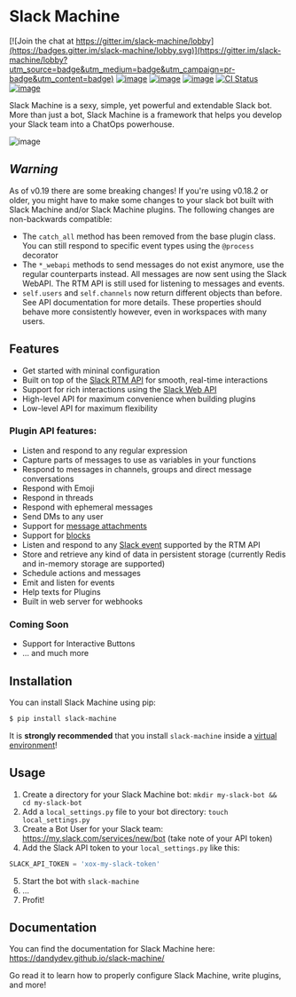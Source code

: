 # Slack Machine

[![Join the chat at https://gitter.im/slack-machine/lobby](https://badges.gitter.im/slack-machine/lobby.svg)](https://gitter.im/slack-machine/lobby?utm_source=badge&utm_medium=badge&utm_campaign=pr-badge&utm_content=badge)
[![image](https://img.shields.io/pypi/v/slack-machine.svg)](https://pypi.python.org/pypi/slack-machine)
[![image](https://img.shields.io/pypi/l/slack-machine.svg)](https://pypi.python.org/pypi/slack-machine)
[![image](https://img.shields.io/pypi/pyversions/slack-machine.svg)](https://pypi.python.org/pypi/slack-machine)
[![CI Status](https://github.com/DandyDev/slack-machine/actions/workflows/ci.yml/badge.svg)](https://github.com/DandyDev/slack-machine/actions/workflows/ci.yml)
[![image](https://codecov.io/gh/DandyDev/slack-machine/branch/master/graph/badge.svg)](https://codecov.io/gh/DandyDev/slack-machine)

Slack Machine is a sexy, simple, yet powerful and extendable Slack bot.
More than just a bot, Slack Machine is a framework that helps you
develop your Slack team into a ChatOps powerhouse.

![image](extra/logo.png)

## *Warning*

As of v0.19 there are some breaking changes! If you\'re using v0.18.2 or
older, you might have to make some changes to your slack bot built with
Slack Machine and/or Slack Machine plugins. The following changes are
non-backwards compatible:

-   The `catch_all` method has been removed from the base plugin class.
    You can still respond to specific event types using the `@process`
    decorator
-   The `*_webapi` methods to send messages do not exist anymore, use
    the regular counterparts instead. All messages are now sent using
    the Slack WebAPI. The RTM API is still used for listening to
    messages and events.
-   `self.users` and `self.channels` now return different objects than
    before. See API documentation for more details. These properties
    should behave more consistently however, even in workspaces with
    many users.

## Features

- Get started with mininal configuration
- Built on top of the [Slack RTM API](https://api.slack.com/rtm) for smooth, real-time
  interactions
- Support for rich interactions using the [Slack Web API](https://api.slack.com/web)
- High-level API for maximum convenience when building plugins
- Low-level API for maximum flexibility

### Plugin API features:

- Listen and respond to any regular expression
- Capture parts of messages to use as variables in your functions
- Respond to messages in channels, groups and direct message conversations
- Respond with Emoji
- Respond in threads
- Respond with ephemeral messages
- Send DMs to any user
- Support for [message attachments](https://api.slack.com/docs/message-attachments)
- Support for [blocks](https://api.slack.com/reference/block-kit/blocks)
- Listen and respond to any [Slack event](https://api.slack.com/events) supported by the RTM API
- Store and retrieve any kind of data in persistent storage (currently Redis and in-memory storage are supported)
- Schedule actions and messages
- Emit and listen for events
- Help texts for Plugins
- Built in web server for webhooks

### Coming Soon

- Support for Interactive Buttons
- ... and much more

## Installation

You can install Slack Machine using pip:

``` bash
$ pip install slack-machine
```

It is **strongly recommended** that you install `slack-machine` inside a
[virtual environment](https://docs.python.org/3/tutorial/venv.html)!

## Usage

1.  Create a directory for your Slack Machine bot:
    `mkdir my-slack-bot && cd my-slack-bot`
2.  Add a `local_settings.py` file to your bot directory:
    `touch local_settings.py`
3.  Create a Bot User for your Slack team:
    https://my.slack.com/services/new/bot (take note of your API
    token)
4.  Add the Slack API token to your `local_settings.py` like this:

``` python
SLACK_API_TOKEN = 'xox-my-slack-token'
```

5.  Start the bot with `slack-machine`
6.  ...
7.  Profit!

## Documentation

You can find the documentation for Slack Machine here: https://dandydev.github.io/slack-machine/

Go read it to learn how to properly configure Slack Machine, write
plugins, and more!
